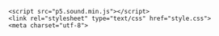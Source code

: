  <script src="p5.js"></script>
    <script src="p5.sound.min.js"></script>
    <link rel="stylesheet" type="text/css" href="style.css">
    <meta charset="utf-8">

  </head>
  <body>
    <script src="sketch.js"></script>
